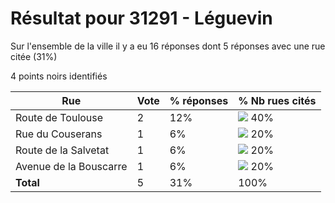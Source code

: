 # Résultat pour 31291 - Léguevin

Sur l'ensemble de la ville il y a eu 16 réponses dont 5 réponses avec une rue citée (31%)

4 points noirs identifiés

| Rue | Vote | % réponses | % Nb rues cités|
|-----|------|------------|----------------|
| Route de Toulouse | 2 | 12% | <img src="../../img/bar_40.gif" />&nbsp;40%|
| Rue du Couserans | 1 | 6% | <img src="../../img/bar_20.gif" />&nbsp;20%|
| Route de la Salvetat | 1 | 6% | <img src="../../img/bar_20.gif" />&nbsp;20%|
| Avenue de la Bouscarre | 1 | 6% | <img src="../../img/bar_20.gif" />&nbsp;20%|
| **Total** | 5 | 31% | 100%|
